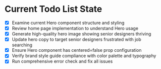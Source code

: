 <!-- DO NOT EDIT - Managed by todo_list tool -->
<!-- Updated: 2025-08-14T11:57:09.359Z -->

# Current Todo List State

- [x] Examine current Hero component structure and styling
- [x] Review home page implementation to understand Hero usage
- [x] Generate high-quality hero image showing senior designers thriving
- [x] Update hero copy to target senior designers frustrated with job searching
- [x] Ensure Hero component has centered=false prop configuration
- [x] Verify brand style guide compliance with color palette and typography
- [x] Run comprehensive error check and fix all issues
